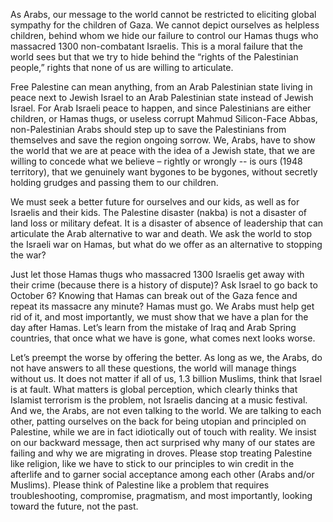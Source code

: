As Arabs, our message to the world cannot be restricted to eliciting global sympathy for the children of Gaza. We cannot depict ourselves as helpless children, behind whom we hide our failure to control our Hamas thugs who massacred 1300 non-combatant Israelis. This is a moral failure that the world sees but that we try to hide behind the “rights of the Palestinian people,” rights that none of us are willing to articulate. 

Free Palestine can mean anything, from an Arab Palestinian state living in peace next to Jewish Israel to an Arab Palestinian state instead of Jewish Israel. For Arab Israeli peace to happen, and since Palestinians are either children, or Hamas thugs, or useless corrupt Mahmud Silicon-Face Abbas, non-Palestinian Arabs should step up to save the Palestinians from themselves and save the region ongoing sorrow. We, Arabs, have to show the world that we are at peace with the idea of a Jewish state, that we are willing to concede what we believe – rightly or wrongly -- is ours (1948 territory), that we genuinely want bygones to be bygones, without secretly holding grudges and passing them to our children. 

We must seek a better future for ourselves and our kids, as well as for Israelis and their kids. The Palestine disaster (nakba) is not a disaster of land loss or military defeat. It is a disaster of absence of leadership that can articulate the Arab alternative to war and death. We ask the world to stop the Israeli war on Hamas, but what do we offer as an alternative to stopping the war? 

Just let those Hamas thugs who massacred 1300 Israelis get away with their crime (because there is a history of dispute)? Ask Israel to go back to October 6? Knowing that Hamas can break out of the Gaza fence and repeat its massacre any minute? Hamas must go. We Arabs must help get rid of it, and most importantly, we must show that we have a plan for the day after Hamas. Let’s learn from the mistake of Iraq and Arab Spring countries, that once what we have is gone, what comes next looks worse. 

Let’s preempt the worse by offering the better. As long as we, the Arabs, do not have answers to all these questions, the world will manage things without us. It does not matter if all of us, 1.3 billion Muslims, think that Israel is at fault. What matters is global perception, which clearly thinks that Islamist terrorism is the problem, not Israelis dancing at a music festival. And we, the Arabs, are not even talking to the world. We are talking to each other, patting ourselves on the back for being utopian and principled on Palestine, while we are in fact idiotically out of touch with reality. We insist on our backward message, then act surprised why many of our states are failing and why we are migrating in droves. Please stop treating Palestine like religion, like we have to stick to our principles to win credit in the afterlife and to garner social acceptance among each other (Arabs and/or Muslims). Please think of Palestine like a problem that requires troubleshooting, compromise, pragmatism, and most importantly, looking toward the future, not the past.

[  
](https://twitter.com/hahussain/status/1713988491057459659)